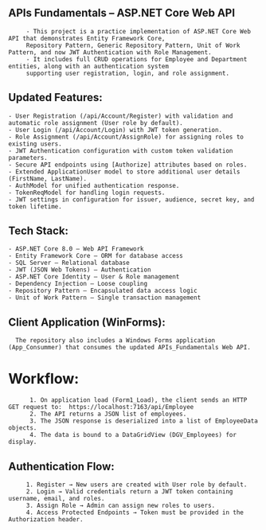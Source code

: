 ## APIs Fundamentals – ASP.NET Core Web API
         - This project is a practice implementation of ASP.NET Core Web API that demonstrates Entity Framework Core, 
         Repository Pattern, Generic Repository Pattern, Unit of Work Pattern, and now JWT Authentication with Role Management.
         - It includes full CRUD operations for Employee and Department entities, along with an authentication system
         supporting user registration, login, and role assignment.


## Updated Features:
    - User Registration (/api/Account/Register) with validation and automatic role assignment (User role by default).
    - User Login (/api/Account/Login) with JWT token generation.
    - Role Assignment (/api/Account/AssignRole) for assigning roles to existing users.
    - JWT Authentication configuration with custom token validation parameters.
    - Secure API endpoints using [Authorize] attributes based on roles.
    - Extended ApplicationUser model to store additional user details (FirstName, LastName).
    - AuthModel for unified authentication response.
    - TokenReqModel for handling login requests.
    - JWT settings in configuration for issuer, audience, secret key, and token lifetime.

## Tech Stack:
    - ASP.NET Core 8.0 – Web API Framework
    - Entity Framework Core – ORM for database access
    - SQL Server – Relational database
    - JWT (JSON Web Tokens) – Authentication
    - ASP.NET Core Identity – User & Role management
    - Dependency Injection – Loose coupling
    - Repository Pattern – Encapsulated data access logic
    - Unit of Work Pattern – Single transaction management


 ##  Client Application (WinForms):
      The repository also includes a Windows Forms application (App_Consummer) that consumes the updated APIs_Fundamentals Web API.
      
   # Workflow:

          1. On application load (Form1_Load), the client sends an HTTP GET request to:  https://localhost:7163/api/Employee
          2. The API returns a JSON list of employees.
          3. The JSON response is deserialized into a list of EmployeeData objects.
          4. The data is bound to a DataGridView (DGV_Employees) for display.

          
 ##  Authentication Flow:
         1. Register → New users are created with User role by default.
         2. Login → Valid credentials return a JWT token containing username, email, and roles.
         3. Assign Role → Admin can assign new roles to users.
         4. Access Protected Endpoints → Token must be provided in the Authorization header.

